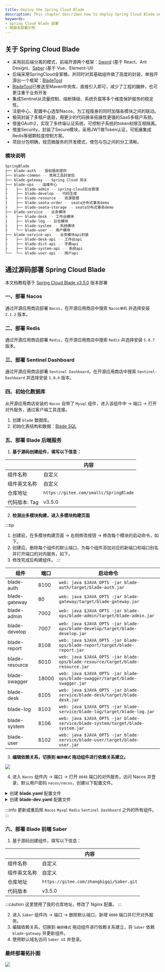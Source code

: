 ```yaml
---
title: Deploy the Spring Cloud Blade
description: This chapter describes how to deploy Spring Cloud Blade on Rainbond
keywords:
- Spring Cloud Blade 部署
- 微服务部署示例
---
```


## 关于 Spring Cloud Blade

* 采用前后端分离的模式，前端开源两个框架：[Sword](https://gitee.com/smallc/Sword) (基于 React、Ant Design)、[Saber](https://gitee.com/smallc/Saber) (基于 Vue、Element-UI)
* 后端采用SpringCloud全家桶，并同时对其基础组件做了高度的封装，单独开源出一个框架：[BladeTool](https://gitee.com/smallc/blade-tool)
* [BladeTool](https://gitee.com/link?target=https%3A%2F%2Fgithub.com%2Fchillzhuang%2Fblade-tool)已推送至Maven中央库，直接引入即可，减少了工程的臃肿，也可更注重于业务开发
* 集成Sentinel从流量控制、熔断降级、系统负载等多个维度保护服务的稳定性。
* 注册中心、配置中心选型Nacos，为工程瘦身的同时加强各模块之间的联动。
* 极简封装了多租户底层，用更少的代码换来拓展性更强的SaaS多租户系统。
* 借鉴OAuth2，实现了多终端认证系统，可控制子系统的token权限互相隔离。
* 借鉴Security，封装了Secure模块，采用JWT做Token认证，可拓展集成Redis等细颗粒度控制方案。
* 项目分包明确，规范微服务的开发模式，使包与包之间的分工清晰。

### 模块说明

```bash
SpringBlade
├── blade-auth -- 授权服务提供
├── blade-common -- 常用工具封装包
├── blade-gateway -- Spring Cloud 网关
├── blade-ops -- 运维中心
├    ├── blade-admin -- spring-cloud后台管理
├    ├── blade-develop -- 代码生成
├    ├── blade-resource -- 资源管理
├    ├── blade-seata-order -- seata分布式事务demo
├    ├── blade-seata-storage -- seata分布式事务demo
├── blade-service -- 业务模块
├    ├── blade-desk -- 工作台模块 
├    ├── blade-log -- 日志模块 
├    ├── blade-system -- 系统模块 
├    └── blade-user -- 用户模块 
├── blade-service-api -- 业务模块api封装
├    ├── blade-desk-api -- 工作台api 
├    ├── blade-dict-api -- 字典api 
├    ├── blade-system-api -- 系统api 
└──  └── blade-user-api -- 用户api 
```

## 通过源码部署 Spring Cloud Blade

本文档教程基于 [Spring Cloud Blade v3.5.0](https://gitee.com/smallc/SpringBlade/tree/v3.5.0/) 版本部署

### 一、部署 Nacos

通过开源应用商店部署 `Nacos`，在开源应用商店中搜索 `Nacos单机` 并选择安装 `2.1.2` 版本。

### 二、部署 Redis

通过开源应用商店部署 `Redis`，在开源应用商店中搜索 `Redis` 并选择安装 `5.0.7` 版本。

### 三、部署 Sentinel Dashboard

通过开源应用商店部署 `Sentinel Dashboard`，在开源应用商店中搜索 `Sentinel-Dashboard` 并选择安装 `1.8.6` 版本。

### 四、初始化数据库

从开源应用商店安装的 `Nacos` 自带了 `Mysql` 组件，进入该组件中 -> 端口 -> 打开对外服务，通过客户端工具连接。

1. 创建 `blade` 数据库。
2. 初始化表结构和数据：[Blade SQL](https://gitee.com/smallc/SpringBlade/blob/v3.5.0/doc/sql/blade/blade-saber-mysql.sql)

### 五、部署 Blade 后端服务

1. **基于源码创建组件，填写以下信息：**

|              | 内容                                 |
| ------------ | ------------------------------------ |
| 组件名称     | 自定义                               |
| 组件英文名称 | 自定义                               |
| 仓库地址     | `https://gitee.com/smallc/SpringBlade` |
| 代码版本: Tag | v3.5.0                      |

2. **检测出多模块构建，进入多模块构建页面**  

:::tip
1. 创建前，在多模块构建页面 -> 右侧修改按钮 -> 修改每个模块的启动命令，如下。
2. 创建后，删除每个组件的默认端口，为每个组件添加对应的新端口和端口别名并打开端口的对内服务，如下。
3. 修改完成后构建组件。
:::

| 组件                   | 端口 | 启动命令 |
| ---------------------- | ---- | ---- |
| blade-auth | 8100 | `web: java $JAVA_OPTS -jar blade-auth/target/blade-auth.jar` |
| blade-gateway | 80 | `web: java $JAVA_OPTS -jar blade-gateway/target/blade-gateway.jar` |
| blade-admin | 7002 | `web: java $JAVA_OPTS -jar blade-ops/blade-admin/target/blade-admin.jar` |
| blade-develop | 7007 | `web: java $JAVA_OPTS -jar blade-ops/blade-develop/target/blade-develop.jar` |
| blade-report | 8108 | `web: java $JAVA_OPTS -jar blade-ops/blade-report/target/blade-report.jar` |
| blade-resource | 8010 | `web: java $JAVA_OPTS -jar blade-ops/blade-resource/target/blade-resource.jar` |
| blade-swagger | 18000 | `web: java $JAVA_OPTS -jar blade-ops/blade-swagger/target/blade-swagger.jar` |
| blade-desk | 8105 | `web: java $JAVA_OPTS -jar blade-service/blade-desk/target/blade-desk.jar` |
| blade-log | 8103 | `web: java $JAVA_OPTS -jar blade-service/blade-log/target/blade-log.jar` |
| blade-system | 8106 | `web: java $JAVA_OPTS -jar blade-service/blade-system/target/blade-system.jar` |
| blade-user | 8102 | `web: java $JAVA_OPTS -jar blade-service/blade-user/target/blade-user.jar` |

3. **编辑依赖关系，切换到 `编排模式` 拖动组件进行依赖关系建立。**

![](https://static.goodrain.com/docs/5.10/micro-service/example/blade/blade-depend.png)

4. 进入 `Nacos` 组件内 -> 端口 -> 打开 `8848` 端口的对外服务，访问 Nacos 并登录，默认用户密码 `nacos/nacos`，创建以下配置文件。

<details>
  <summary>
    创建 <b>blade.yaml</b> 配置文件
  </summary>
  <div>

```yaml title="blade.yaml"
#服务器配置
server:
  undertow:
    # 以下的配置会影响buffer,这些buffer会用于服务器连接的IO操作,有点类似netty的池化内存管理
    buffer-size: 1024
    # 是否分配的直接内存
    direct-buffers: true
    # 线程配置
    threads:
      # 设置IO线程数, 它主要执行非阻塞的任务,它们会负责多个连接, 默认设置每个CPU核心一个线程
      io: 16
      # 阻塞任务线程池, 当执行类似servlet请求阻塞操作, undertow会从这个线程池中取得线程,它的值设置取决于系统的负载
      worker: 400

#spring配置
spring:
  cloud:
    sentinel:
      eager: true
  devtools:
    restart:
      log-condition-evaluation-delta: false
    livereload:
      port: 23333

#feign配置
feign:
  sentinel:
    enabled: true
  okhttp:
    enabled: true
  httpclient:
    enabled: false

#对外暴露端口
management:
  endpoints:
    web:
      exposure:
        include: "*"
  endpoint:
    health:
      show-details: always

#knife4j配置
knife4j:
  #启用
  enable: true
  #基础认证
  basic:
    enable: false
    username: blade
    password: blade
  #增强配置
  setting:
    enableSwaggerModels: true
    enableDocumentManage: true
    enableHost: false
    enableHostText: http://localhost
    enableRequestCache: true
    enableFilterMultipartApis: false
    enableFilterMultipartApiMethodType: POST
    language: zh-CN
    enableFooter: false
    enableFooterCustom: true
    footerCustomContent: Copyright © 2022 SpringBlade All Rights Reserved

#swagger配置信息
swagger:
  title: SpringBlade 接口文档系统
  description: SpringBlade 接口文档系统
  version: 3.5.0
  license: Powered By SpringBlade
  licenseUrl: https://bladex.vip
  terms-of-service-url: https://bladex.vip
  contact:
    name: smallchill
    email: smallchill@163.com
    url: https://gitee.com/smallc

#blade配置
blade:
  token:
    sign-key: 请配置32位签名提高安全性
  xss:
    enabled: true
    skip-url:
      - /weixin
  secure:
    skip-url:
      - /test/**
    client:
      - client-id: sword
        path-patterns:
          - /sword/**
      - client-id: saber
        path-patterns:
          - /saber/**
  tenant:
    column: tenant_id
    tables:
      - blade_notice
```

  </div>
</details>

<details>
  <summary>
    创建 <b>blade-dev.yaml</b> 配置文件
  </summary>
  <div>

```yaml title="blade-dev.yaml"
#spring配置
spring:
  redis:
    ##redis 单机环境配置
    host: 127.0.0.1
    port: 6379
    password:
    database: 0
    ssl: false

#项目模块集中配置
blade:
  #通用开发生产环境数据库地址(特殊情况可在对应的子工程里配置覆盖)
  datasource:
    dev:
      url: jdbc:mysql://127.0.0.1:3306/blade?useSSL=false&useUnicode=true&characterEncoding=utf-8&zeroDateTimeBehavior=convertToNull&transformedBitIsBoolean=true&tinyInt1isBit=false&allowMultiQueries=true&serverTimezone=GMT%2B8
      username: root
      password: root
```

</div>
</details>

:::info
更新或重启除 `Nacos` `Mysql` `Redis` `Sentinel Dashboard` 之外的所有组件。
:::

### 六、部署 Blade 前端 Saber

1. 基于源码创建组件，填写以下信息：

|              | 内容                                 |
| ------------ | ------------------------------------ |
| 组件名称     | 自定义                               |
| 组件英文名称 | 自定义                               |
| 仓库地址     | `https://gitee.com/zhangbigqi/Saber.git` |
| 代码版本     | v3.5.0                        |


:::caution
这里使用了我的仓库地址，修改了 Nginx 配置。
:::

2. 进入 `Saber` 组件内 -> 端口 -> 删除默认端口，新增 `8080` 端口并打开对外服务。
3. 编辑依赖关系，切换到 `编排模式` 拖动组件进行依赖关系建立，将 `Saber` 依赖 `blade-gateway` 并更新组件。
4. 使用默认域名访问 `Saber UI` 并登录。

### 最终部署拓扑图

![](https://static.goodrain.com/docs/5.10/micro-service/example/blade/blade-topology.png)